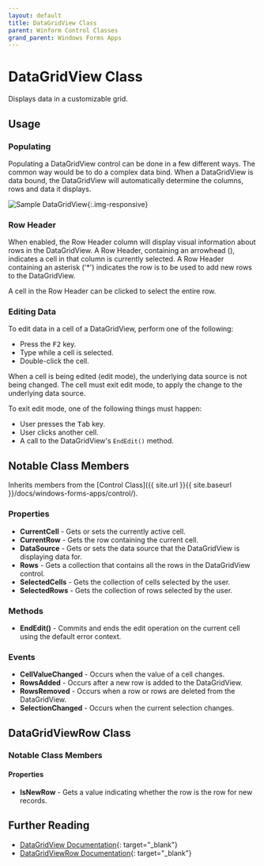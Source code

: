 ```yaml
---
layout: default
title: DataGridView Class
parent: Winform Control Classes
grand_parent: Windows Forms Apps
---
```


# DataGridView Class

Displays data in a customizable grid.

## Usage

### Populating

Populating a DataGridView control can be done in a few different ways. The common way would be to do a complex data bind. When a DataGridView is data bound, the DataGridView will automatically determine the columns, rows and data it displays.

![Sample DataGridView](../images/datagridview.png){:.img-responsive}

### Row Header

When enabled, the Row Header column will display visual information about rows in the DataGridView. A Row Header, containing an arrowhead (), indicates a cell in that column is currently selected. A Row Header containing an asterisk ('\*') indicates the row is to be used to add new rows to the DataGridView.

A cell in the Row Header can be clicked to select the entire row.

### Editing Data

To edit data in a cell of a DataGridView, perform one of the following:

* Press the <kbd>F2</kbd> key.
* Type while a cell is selected.
* Double-click the cell.

When a cell is being edited (edit mode), the underlying data source is not being changed. The cell must exit edit mode, to apply the change to the underlying data source.

To exit edit mode, one of the following things must happen:

* User presses the <kbd>Tab</kbd> key.
* User clicks another cell.
* A call to the DataGridView's `EndEdit()` method.

## Notable Class Members

Inherits members from the [Control Class]({{ site.url }}{{ site.baseurl }}/docs/windows-forms-apps/control/).

### Properties

* **CurrentCell** - Gets or sets the currently active cell.
* **CurrentRow** - Gets the row containing the current cell.
* **DataSource** - Gets or sets the data source that the DataGridView is displaying data for.
* **Rows** - Gets a collection that contains all the rows in the DataGridView control.
* **SelectedCells** - Gets the collection of cells selected by the user.
* **SelectedRows** - Gets the collection of rows selected by the user.

### Methods

* **EndEdit()** - Commits and ends the edit operation on the current cell using the default error context.

### Events

* **CellValueChanged** - Occurs when the value of a cell changes.
* **RowsAdded** - Occurs after a new row is added to the DataGridView.
* **RowsRemoved** - Occurs when a row or rows are deleted from the DataGridView.
* **SelectionChanged** - Occurs when the current selection changes.

## DataGridViewRow Class

### Notable Class Members

#### Properties

* **IsNewRow** - Gets a value indicating whether the row is the row for new records.

## Further Reading

* [DataGridView Documentation](https://docs.microsoft.com/en-us/dotnet/api/system.windows.forms.datagridview){: target="_blank"}
* [DataGridViewRow Documentation](https://docs.microsoft.com/en-us/dotnet/api/system.windows.forms.datagridviewrow){: target="_blank"}